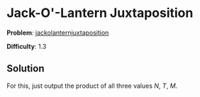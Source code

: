 # Jack-O'-Lantern Juxtaposition

**Problem**: [jackolanternjuxtaposition](https://open.kattis.com/problems/jackolanternjuxtaposition)

**Difficulty**: 1.3

## Solution

For this, just output the product of all three values *N*, *T*, *M*.
